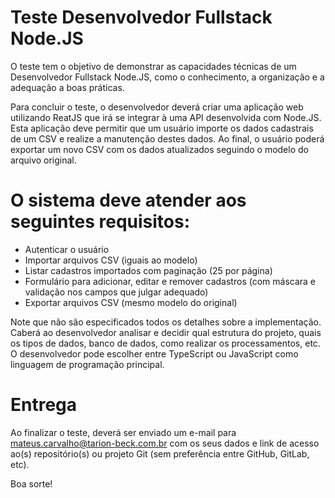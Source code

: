 # Teste Desenvolvedor Fullstack Node.JS

O teste tem o objetivo de demonstrar as capacidades técnicas de um Desenvolvedor Fullstack Node.JS, como o conhecimento, a organização e a adequação a boas práticas.

Para concluir o teste, o desenvolvedor deverá criar uma aplicação web utilizando ReatJS que irá se integrar à uma API desenvolvida com Node.JS. Esta aplicação deve permitir que um usuário importe os dados cadastrais de um CSV e realize a manutenção destes dados.
Ao final, o usuário poderá exportar um novo CSV com os dados atualizados seguindo o modelo do arquivo original.

# O sistema deve atender aos seguintes requisitos:
- Autenticar o usuário
- Importar arquivos CSV (iguais ao modelo)
- Listar cadastros importados com paginação (25 por página)
- Formulário para adicionar, editar e remover cadastros (com máscara e validação nos campos que julgar adequado)
- Exportar arquivos CSV (mesmo modelo do original)

Note que não são especificados todos os detalhes sobre a implementação. Caberá ao desenvolvedor analisar e decidir qual estrutura do projeto, quais os tipos de dados, banco de dados, como realizar os processamentos, etc. O desenvolvedor pode escolher entre TypeScript ou JavaScript como linguagem de programação principal.

# Entrega

Ao finalizar o teste, deverá ser enviado um e-mail para mateus.carvalho@tarion-beck.com.br com os seus dados e link de acesso ao(s) repositório(s) ou projeto Git (sem preferência entre GitHub, GitLab, etc).

Boa sorte!
